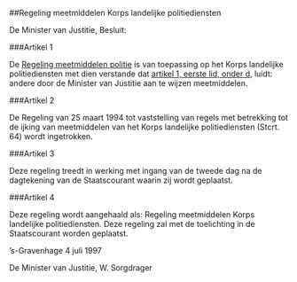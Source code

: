 <meta http-equiv='Content-Type' content='text/html; charset=utf-8' />

##Regeling meetmiddelen Korps landelijke politiediensten 

De Minister van Justitie,  Besluit:     

###Artikel  1  

De [Regeling meetmiddelen politie](../../../../../../../ministeriele-regeling/regeling/meetmiddelen/politie/BWBR0008821/README.md) is van toepassing op het Korps landelijke politiediensten met dien verstande dat [artikel 1, eerste lid, onder d](../../../../../../../ministeriele-regeling/regeling/meetmiddelen/politie/BWBR0008821/README.md), luidt: andere door de Minister van Justitie aan te wijzen meetmiddelen.  

###Artikel  2  

De Regeling van 25 maart 1994 tot vaststelling van regels met betrekking tot de ijking van meetmiddelen van het Korps landelijke politiediensten (Stcrt. 64) wordt ingetrokken.  

###Artikel  3  

Deze regeling treedt in werking met ingang van de tweede dag na de dagtekening van de Staatscourant waarin zij wordt geplaatst.  

###Artikel  4  

Deze regeling wordt aangehaald als: Regeling meetmiddelen Korps landelijke politiediensten. 
Deze regeling zal met de toelichting in de Staatscourant worden geplaatst.   

’s-Gravenhage 
4 juli 1997    

De 
Minister van Justitie, 
W.  Sorgdrager      
